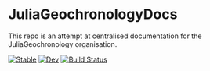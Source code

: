 # JuliaGeochronologyDocs

This repo is an attempt at centralised documentation for the JuliaGeochronology organisation.

[![Stable](https://img.shields.io/badge/docs-stable-blue.svg)](https://juliageochronology.github.io/JuliaGeochronologyDocs.jl/stable/)
[![Dev](https://img.shields.io/badge/docs-dev-blue.svg)](https://juliageochronology.github.io/JuliaGeochronologyDocs.jl/dev/)
[![Build Status](https://github.com/juliageochronology/JuliaGeochronologyDocs.jl/actions/workflows/CI.yml/badge.svg?branch=main)](https://github.com/juliageochronology/JuliaGeochronologyDocs.jl/actions/workflows/CI.yml?query=branch%3Amain)
